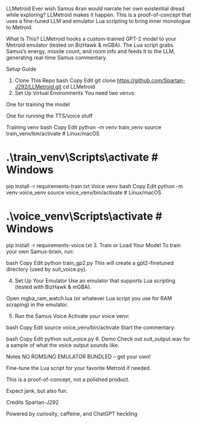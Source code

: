 LLMetroid
Ever wish Samus Aran would narrate her own existential dread while exploring? LLMetroid makes it happen. This is a proof-of-concept that uses a fine-tuned LLM and emulator Lua scripting to bring inner monologue to Metroid.

What Is This?
LLMetroid hooks a custom-trained GPT-2 model to your Metroid emulator (tested on BizHawk & mGBA).
The Lua script grabs Samus’s energy, missile count, and room info and feeds it to the LLM, generating real-time Samus commentary.

Setup Guide
1. Clone This Repo
bash
Copy
Edit
git clone https://github.com/Spartan-J292/LLMetroid.git
cd LLMetroid
2. Set Up Virtual Environments
You need two venvs:

One for training the model

One for running the TTS/voice stuff

Training venv
bash
Copy
Edit
python -m venv train_venv
source train_venv/bin/activate          # Linux/macOS
# .\train_venv\Scripts\activate        # Windows
pip install -r requirements-train.txt
Voice venv
bash
Copy
Edit
python -m venv voice_venv
source voice_venv/bin/activate          # Linux/macOS
# .\voice_venv\Scripts\activate        # Windows
pip install -r requirements-voice.txt
3. Train or Load Your Model
To train your own Samus-brain, run:

bash
Copy
Edit
python train_gp2.py
This will create a gpt2-finetuned directory (used by suit_voice.py).

4. Set Up Your Emulator
Use an emulator that supports Lua scripting (tested with BizHawk & mGBA).

Open mgba_ram_watch.lua (or whatever Lua script you use for RAM scraping) in the emulator.

5. Run the Samus Voice
Activate your voice venv:

bash
Copy
Edit
source voice_venv/bin/activate
Start the commentary:

bash
Copy
Edit
python suit_voice.py
6. Demo
Check out suit_output.wav for a sample of what the voice output sounds like.

Notes
NO ROMS/NO EMULATOR BUNDLED – get your own!

Fine-tune the Lua script for your favorite Metroid if needed.

This is a proof-of-concept, not a polished product.

Expect jank, but also fun.

Credits
Spartan-J292

Powered by curiosity, caffeine, and ChatGPT heckling